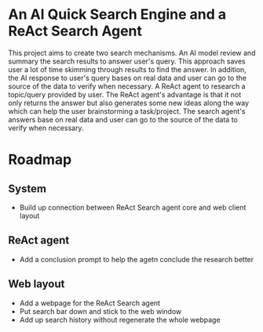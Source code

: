 # An AI Quick Search Engine and a ReAct Search Agent
This project aims to create two search mechanisms. 
An AI model review and summary the search results to answer user's query. This approach saves user a lot of time skimming through results to find the answer. In addition, the AI response to user's query bases on real data and user can go to the source of the data to verify when necessary.
A ReAct agent to research a topic/query provided by user. The ReAct agent's advantage is that it not only returns the answer but also generates some new ideas along the way which can help the user brainstorming a task/project. The search agent's answers base on real data and user can go to the source of the data to verify when necessary.


# Roadmap
## System
+ Build up connection between ReAct Search agent core and web client layout
## ReAct agent
+ Add a conclusion prompt to help the agetn conclude the research better
## Web layout
+ Add a webpage for the ReAct Search agent
+ Put search bar down and stick to the web window
+ Add up search history without regenerate the whole webpage